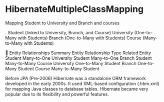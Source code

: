 # HibernateMultipleClassMapping
Mapping Student to University and Branch and courses

.
Student (linked to University, Branch, and Course)
University (One-to-Many with Students)
Branch (One-to-Many with Students)
Course (Many-to-Many with Students)


🧱 Entity Relationships Summary
Entity	Relationship Type	Related Entity
Student	Many-to-One	University
Student	Many-to-One	Branch
Student	Many-to-Many	Course
University	One-to-Many	Student
Branch	One-to-Many	Student
Course	Many-to-Many	Student



Before JPA (Pre-2006)
Hibernate was a standalone ORM framework developed in the early 2000s.
It used XML-based configuration (.hbm.xml) for mapping Java classes to database tables.
Hibernate became very popular due to its flexibility and powerful features.

